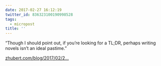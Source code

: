 ```yaml
---
date: 2017-02-27 16:12:19
twitter_id: 836323100190998528
tags:
  - micropost
title: ''
---
```


“Though I should point out, if you’re looking for a TL;DR, perhaps writing novels isn’t an ideal pastime.”

[zhubert.com/blog/2017/02/2…](http://www.zhubert.com/blog/2017/02/25/how-to-self-publish-a-novel-in-2017/)

